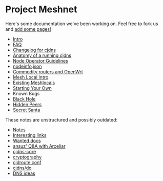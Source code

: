 # Project Meshnet

Here's some documentation we've been working on. Feel free to fork us and [add some pages!](notes/wanted.md)

* [Intro](intro.md)
 * [FAQ](faq/index.md)
 * [Changelog for cjdns](cjdns/changelog.md)
 * [Anatomy of a running cjdns](cjdns/anatomy.md)
 * [Node Operator Guidelines](cjdns/Operator_Guidelines.md)
 * [nodeinfo.json](cjdns/nodeinfo-json.md)
* [Commodity routers and OpenWrt](openwrt.md)
* [Mesh Local Intro](meshlocals/intro.md)
 * [Existing Meshlocals](meshlocals/existing/index.md)
 * [Starting Your Own](meshlocals/diy.md)
* Known Bugs
 * [Black Hole](bugs/black-hole.md)
 * [Hidden Peers](bugs/hidden-peers.md)
 * [Secret Santa](bugs/santa.md)

These notes are unstructured and possibly outdated:

* [Notes](notes/index.md)
 * [Interesting links](notes/links.md)
 * [Wanted docs](notes/wanted.md)
 * [ansuz' Q&A with Arceliar](notes/arc-workings.md)
 * [cjdns-core](notes/cjdns-core.md)
 * [cryptography](notes/cryptography.md)
 * [cjdroute.conf](notes/cjdroute.md)
 * [cjdns/do](notes/do.md)
 * [DNS ideas](notes/dns.md)
